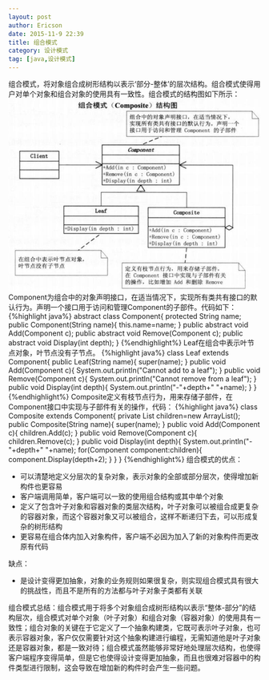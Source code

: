 ```yaml
---
layout: post
author: Ericson
date: 2015-11-9 22:39
title: 组合模式
category: 设计模式
tag: [java,设计模式]
---
```


组合模式，将对象组合成树形结构以表示‘部分-整体’的层次结构。组合模式使得用户对单个对象和组合对象的使用具有一致性。组合模式的结构图如下所示：
![composite](/public/img/java/composite.jpg)
Component为组合中的对象声明接口，在适当情况下，实现所有类共有接口的默认行为。声明一个接口用于访问和管理Component的子部件。代码如下：
{%highlight java%}
abstract class Component{
    protected String name;
    public Component(String name){
        this.name=name;
    }
    public abstract void Add(Component c);
    public abstract void Remove(Component c);
    public abstract void Display(int depth);
}
{%endhighlight%}
Leaf在组合中表示叶节点对象，叶节点没有子节点。
{%highlight java%}
class Leaf extends Component{
    public Leaf(String name){
        super(name);
    }
    public void Add(Component c){
        System.out.println("Cannot add to a leaf");
    }
    public void Remove(Component c){
        System.out.println("Cannot remove from a leaf");
    }
    public void Display(int depth){
        System.out.println("-"+depth+" "+name);
    }
}
{%endhighlight%}
Composite定义有枝节点行为，用来存储子部件，在Component接口中实现与子部件有关的操作，代码：
{%highlight java%}
class Composite extends Component{
    private List<Component> children=new ArrayList<Component>();
    public Composite(String name){
        super(name);
    }
    public void Add(Component c){
        children.Add(c);
    }
    public void Remove(Component c){
        children.Remove(c);
    }
    public void Display(int depth){
        System.out.println("-"+depth+" "+name);
        for(Component component:children){
            component.Display(depth+2);
        }
    }
}
{%endhighlight%}
组合模式的优点：
<ul>
    <li>可以清楚地定义分层次的复杂对象，表示对象的全部或部分层次，使得增加新构件也更容易</li>
    <li>客户端调用简单，客户端可以一致的使用组合结构或其中单个对象</li>
    <li>定义了包含叶子对象和容器对象的类层次结构，叶子对象可以被组合成更复杂的容器对象，而这个容器对象又可以被组合，这样不断递归下去，可以形成复杂的树形结构</li>
    <li>更容易在组合体内加入对象构件，客户端不必因为加入了新的对象构件而更改原有代码</li>
</ul>
缺点：
<ul>
    <li>是设计变得更加抽象，对象的业务规则如果很复杂，则实现组合模式具有很大的挑战性，而且不是所有的方法都与叶子对象子类都有关联</li>
</ul>
组合模式总结：组合模式用于将多个对象组合成树形结构以表示“整体-部分”的结构层次，组合模式对单个对象（叶子对象）和组合对象（容器对象）的使用具有一致性；组合对象的关键在于它定义了一个抽象构建类，它既可表示叶子对象，也可表示容器对象，客户仅仅需要针对这个抽象构建进行编程，无需知道他是叶子对象还是容器对象，都是一致对待；组合模式虽然能够非常好地处理层次结构，也使得客户端程序变得简单，但是它也使得设计变得更加抽象，而且也很难对容器中的构件类型进行限制，这会导致在增加新的构件时会产生一些问题。